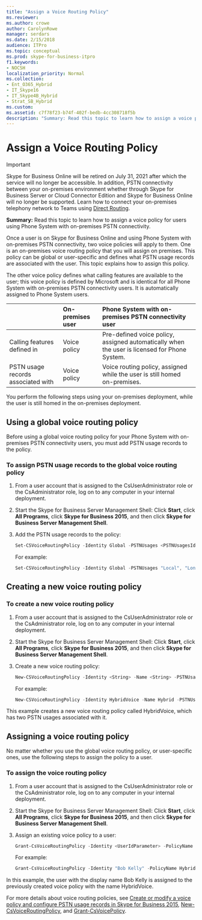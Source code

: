 ```yaml
---
title: "Assign a Voice Routing Policy"
ms.reviewer: 
ms.author: crowe
author: CarolynRowe
manager: serdars
ms.date: 2/15/2018
audience: ITPro
ms.topic: conceptual
ms.prod: skype-for-business-itpro
f1.keywords:
- NOCSH
localization_priority: Normal
ms.collection:
- Ent_O365_Hybrid
- IT_Skype16
- IT_Skype4B_Hybrid
- Strat_SB_Hybrid
ms.custom: 
ms.assetid: c7f78f23-b74f-402f-bedb-4cc308718f5b
description: "Summary: Read this topic to learn how to assign a voice policy for users using Phone System with on-premises PSTN connectivity."
---
```


# Assign a Voice Routing Policy
 
> [!Important]
> Skype for Business Online will be retired on July 31, 2021 after which the service will no longer be accessible.  In addition, PSTN connectivity between your on-premises environment whether through Skype for Business Server or Cloud Connector Edition and Skype for Business Online will no longer be supported.  Learn how to connect your on-premises telephony network to Teams using [Direct Routing](/MicrosoftTeams/direct-routing-landing-page).

**Summary:** Read this topic to learn how to assign a voice policy for users using Phone System with on-premises PSTN connectivity. 
  
Once a user is on Skype for Business Online and using Phone System with on-premises PSTN connectivity, two voice policies will apply to them. One is an on-premises voice routing policy that you will assign on premises. This policy can be global or user-specific and defines what PSTN usage records are associated with the user. This topic explains how to assign this policy.
  
The other voice policy defines what calling features are available to the user; this voice policy is defined by Microsoft and is identical for all Phone System with on-premises PSTN connectivity users. It is automatically assigned to Phone System users.
  
|&nbsp;|**On-premises user**|**Phone System with on-premises PSTN connectivity user**|
|:-----|:-----|:-----|
|Calling features defined in  <br/> |Voice policy  <br/> |Pre-defined voice policy, assigned automatically when the user is licensed for Phone System.  <br/> |
|PSTN usage records associated with  <br/> |Voice policy  <br/> |Voice routing policy, assigned while the user is still homed on-premises.  <br/> |
   
You perform the following steps using your on-premises deployment, while the user is still homed in the on-premises deployment.
  
## Using a global voice routing policy

Before using a global voice routing policy for your Phone System with on-premises PSTN connectivity users, you must add PSTN usage records to the policy.
  
### To assign PSTN usage records to the global voice routing policy

1. From a user account that is assigned to the CsUserAdministrator role or the CsAdministrator role, log on to any computer in your internal deployment.
    
2. Start the Skype for Business Server Management Shell: Click **Start**, click **All Programs**, click **Skype for Business 2015**, and then click **Skype for Business Server Management Shell**.
    
3. Add the PSTN usage records to the policy:
    
   ```powershell
   Set-CSVoiceRoutingPolicy -Identity Global -PSTNUsages <PSTNUsagesId> 
   ```

    For example:
    
   ```powershell
   Set-CSVoiceRoutingPolicy -Identity Global -PSTNUsages "Local", "Long Distance" 
   ```

## Creating a new voice routing policy

### To create a new voice routing policy

1. From a user account that is assigned to the CsUserAdministrator role or the CsAdministrator role, log on to any computer in your internal deployment.
    
2. Start the Skype for Business Server Management Shell: Click **Start**, click **All Programs**, click **Skype for Business 2015**, and then click **Skype for Business Server Management Shell**.
    
3. Create a new voice routing policy:
    
   ```powershell
   New-CSVoiceRoutingPolicy -Identity <String> -Name <String> -PSTNUsages <PSTNUsagesId>
   ```

    For example:
    
   ```powershell
   New-CSVoiceRoutingPolicy -Identity HybridVoice -Name Hybrid -PSTNUsages "Local", "Long Distance"
   ```

This example creates a new voice routing policy called HybridVoice, which has two PSTN usages associated with it.
  
## Assigning a voice routing policy

No matter whether you use the global voice routing policy, or user-specific ones, use the following steps to assign the policy to a user.
  
### To assign the voice routing policy

1. From a user account that is assigned to the CsUserAdministrator role or the CsAdministrator role, log on to any computer in your internal deployment.
    
2. Start the Skype for Business Server Management Shell: Click **Start**, click **All Programs**, click **Skype for Business 2015**, and then click **Skype for Business Server Management Shell**.
    
3. Assign an existing voice policy to a user:
    
   ```powershell
   Grant-CsVoiceRoutingPolicy -Identity <UserIdParameter> -PolicyName <String>
   ```

    For example:
    
   ```powershell
   Grant-CsVoiceRoutingPolicy -Identity "Bob Kelly" -PolicyName HybridVoice
   ```

In this example, the user with the display name Bob Kelly is assigned to the previously created voice policy with the name HybridVoice.
  
For more details about voice routing policies, see [Create or modify a voice policy and configure PSTN usage records in Skype for Business 2015](../../deploy/deploy-enterprise-voice/voice-policy-and-pstn-usage-records.md), [New-CsVoiceRoutingPolicy](/powershell/module/skype/new-csvoiceroutingpolicy), and [Grant-CsVoicePolicy](/powershell/module/skype/grant-csvoicepolicy).
